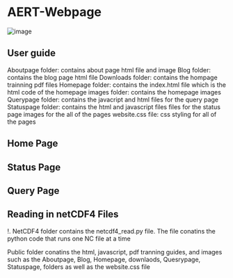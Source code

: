 # AERT-Webpage

![image](https://user-images.githubusercontent.com/58304673/112229708-d91bbc80-8c09-11eb-8701-00aff7b28bdc.png)

## User guide
Aboutpage folder: contains about page html file and image
Blog folder: contains the blog page html file
Downloads folder: contains the hompage trainning pdf files
Homepage folder: contains the index.html file which is the html code of the homepage
images folder: contains the homepage images
Querypage folder: contains the javacript and html files for the query page
Statuspage folder: contains the html and javascript files files for the status page
images for the all of the pages
website.css file: css styling for all of the pages

## Home Page

## Status Page

## Query Page

## Reading in netCDF4 Files
!. NetCDF4 folder contains the netcdf4_read.py file. The file conatins the python code that runs one NC file at a time

Public folder conatins the html, javascript, pdf tranning guides, and images such as the Aboutpage, Blog, Homepage, downlaods, Quesrypage, Statuspage, folders as well as the website.css file

